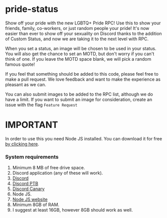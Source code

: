 # pride-status

Show off your pride with the new LGBTQ+ Pride RPC! Use this to show your friends, family, co-workers, or just random people your pride! It's now easier than ever to show off your sexuality on Discord thanks to the addition of Custom Status, and now we are taking it to the next level with RPC.

When you set a status, an image will be chosen to be used in your status. You will also get the chance to set an MOTD, but don't worry if you can't think of one. If you leave the MOTD space blank, we will pick a random famous quote!

If you feel that something should be added to this code, please feel free to make a pull request. We love feedback and want to make the experience as pleasant as we can.

You can also submit images to be added to the RPC list, although we do have a limit. If you want to submit an image for consideration, create an issue with the flag `Feature Request`


# IMPORTANT #
In order to use this you need Node JS installed. You can download it for free [by clicking here](https://nodejs.org/en/). 

### System requirements ###
1. Minimum 8 MB of free drive space.
2. Discord application (any of these will work).
  2. [Discord](https://discord.com/download)
  2. [Discord PTB](https://ptb.discord.com/download)
  2. [Discord Canary](https://canary.discord.com/download)
3. Node JS.
  3. [Node JS website](https://nodejs.org/)
4. Minimum 8GB of RAM.
  4. I suggest at least 16GB, however 8GB should work as well.
